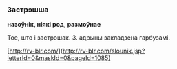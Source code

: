 ### Застрэшша
**назоўнік, ніякі род, размоўнае**

Тое, што і застрэшак. З. адрыны закладзена гарбузамі.

<a rel="author">[http://rv-blr.com/](http://rv-blr.com/slounik.jsp?letterId=0&maskId=0&pageId=1085)</a>
